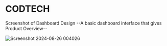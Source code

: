 # CODTECH
Screenshot of Dashboard Design
--A basic dashboard interface that gives Product Overview--

![Screenshot 2024-08-26 004026](https://github.com/user-attachments/assets/fe5be08f-86b9-4e1b-bc63-bdc14573d81c)
